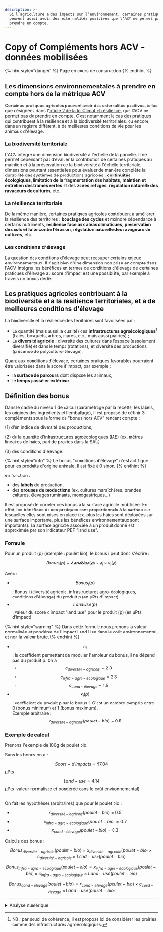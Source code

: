 ```yaml
---
description: >-
  Si l’agriculture a des impacts sur l’environnement, certaines pratiques
  peuvent aussi avoir des externalités positives que l’ACV ne permet pas de
  prendre en compte.
---
```


# Copy of Compléments hors ACV - données mobilisées



{% hint style="danger" %}
Page en cours de construction
{% endhint %}

## Les dimensions environnementales à prendre en compte hors de la métrique ACV&#x20;

Certaines pratiques agricoles peuvent avoir des externalités positives, telles que désignées dans l’[article 2 de la loi Climat et résilience](https://www.legifrance.gouv.fr/jorf/article\_jo/JORFARTI000043956979), que l’ACV ne permet pas de prendre en compte. C’est notamment le cas des pratiques qui contribuent à la résilience et à la biodiversité territoriales, ou encore, dans un registre différent, à de meilleures conditions de vie pour les animaux d'élevage.

### La biodiversité territoriale&#x20;

L’ACV intègre une dimension biodiversité à l’échelle de la parcelle. Il ne permet cependant pas d’évaluer la contribution de certaines pratiques au maintien et à la préservation de la biodiversité à l'échelle territoriale, dimensions pourtant essentielles pour évaluer de manière complète la durabilité des systèmes de productions agricoles : **continuités écologiques**, **limitation de la fragmentation des habitats**, **maintien et entretien des trames vertes** et des **zones refuges**, **régulation naturelle des ravageurs de cultures**, etc.

### La résilience territoriale&#x20;

De la même manière, certaines pratiques agricoles contribuent à améliorer la résilience des territoires : **bouclage des cycles** et moindre dépendance à certains nutriments, **résilience face aux aléas climatiques**, **préservation des sols et lutte contre l’érosion**, **régulation naturelle des ravageurs de cultures**, etc.&#x20;

### Les conditions d'élevage

La question des conditions d'élevage peut recouper certains enjeux environnementaux. Il s'agit bien d'une dimension non prise en compte dans l'ACV. Intégrer les bénéfices en termes de conditions d'élevage de certaines pratiques d'élevage au score d'impact est une possibilité, par exemple à travers un bonus dédié.&#x20;

## Les pratiques agricoles contribuant à la biodiversité et à la résilience territoriales, et à de meilleures conditions d'élevage

La biodiversité et la résilience des territoires sont favorisées par :&#x20;

* La quantité (mais aussi la qualité) des [**infrastructures agroécologiques**](#user-content-fn-1)[^1] (haies, bosquets, arbres, mares, etc., mais aussi prairies) ;
* La **diversité agricole** : diversité des cultures dans l’espace (assolement diversifié) et dans le temps (rotations), et diversité des productions (présence de polyculture-élevage).

Quant aux conditions d'élevage, certaines pratiques favorables pourraient être valorisées dans le score d'impact, par exemple :

* la **surface de parcours** dont dispose les animaux,
* le **temps passé en extérieur**.

## Définition des bonus

Dans le cadre du niveau 1 de calcul (paramétrage par la recette, les labels, les origines des ingrédients et l'emballage), il est proposé de définir 3 compléments sous la forme de "bonus hors ACV" rendant compte :&#x20;

(1) d’un indice de diversité des productions,

(2) de la quantité d’infrastructures agroécologiques (IAE) (ex. mètres linéaires de haies, part de prairies dans la SAU)

(3) des conditions d'élevage.

{% hint style="info" %}
Le bonus "conditions d'élevage" n'est actif que pour les produits d'origine animale. Il est fixé à 0 sinon.
{% endhint %}

en fonction :&#x20;

* des **labels** de production,
* des **groupes de productions** (ex. cultures maraîchères, grandes cultures, élevages ruminants, monogastriques...)

Il est proposé de corréler ces bonus à la surface agricole mobilisée. En effet, les bénéfices de ces pratiques sont proportionnels à la surface sur lesquelles elles sont mises en place (ex. plus les haies sont déployées sur une surface importante, plus les bénéfices environnementaux sont importants). La surface agricole associée à un produit donné est approximée par son indicateur PEF "land use".

### Formule

Pour un produit (p) (exemple : poulet bio), le bonus i peut donc s'écrire :&#x20;

$$
Bonus_i (p) = 𝑳𝒂𝒏𝒅𝑼𝒔𝒆(𝒑)×𝒄_i ×x_i(𝒑)
$$

Avec :&#x20;

* $$Bonus_i(p)$$: Bonus i (diversité agricole, infrastructures agro-écologiques, conditions d'élevage) du produit p (en µPts d'impact)
* $$LandUse(p)$$: valeur du score d'impact "land use" pour le produit (p) (en µPts d'impact)

{% hint style="warning" %}
Dans cette formule nous prenons la valeur normalisée et pondérée de l'impact Land Use dans le coût environnemental, et non la valeur brute.
{% endhint %}

* $$c_i$$ : le coefficient permettant de moduler l'ampleur du bonus, il ne dépend pas du produit p. On a&#x20;
  * $$c_{diversité-agricole} = 2.3$$
  * $$c_{infra-agro-écologique} = 2.3$$
  * $$c_{cond-élevage} = 1.5$$
* $$x_i(p)$$: coefficient du produit p sur le bonus i. C'est un nombre compris entre 0 (bonus minimum) et 1 (bonus maximum). \
  Exemple arbitraire : $$x_{diversité-agricole}(poulet -bio) = 0.5$$

### Exemple de calcul

Prenons l'exemple de 100g de poulet bio.

Sans les bonus on a :

$$Score-d'impacts = 97.04$$ µPts

$$Land-use = 4.14$$ µPts (valeur normalisée et pondérée dans le coût environnemental)

\
On fait les hypothèses (arbitraires) que pour le poulet bio :

* $$x_{diversité-agricole} (poulet - bio)= 0.5$$
* $$x_{infra-agro-écologique} (poulet - bio)= 0.7$$
*   $$x_{cond-élevage} (poulet - bio)= 0.3$$



Calculs des bonus :

$$Bonus_{diversité-agricole} (poulet - bio)=  x_{diversité-agricole}(poulet - bio) × c_{diversité-agricole} × Land-use (poulet - bio)$$

$$Bonus_{infra-agro-écologique} (poulet - bio)=  x_{infra-agro-écologique} (poulet - bio) × c_{infra-agro-écologique} × Land-use(poulet - bio)$$

$$Bonus_{cond-élevage} (poulet - bio)=  x_{cond-élevage} (poulet - bio)×c_{cond-élevage} × Land-use(poulet - bio)$$

***

<details>

<summary>Analyse numérique</summary>

```

Bonus_diversité_agricole = 0.5 * 2.3 * 4.14 
Bonus_diversité_agricole = 4.76 µPts d'impacts


Bonus_infra_agro_écologique = 0.7 * 2.3 * 4.14 
Bonus_infra_agro_écologique = 6.67 µPts d'impacts

Bonus_cond_élevage = 0.3 * 1.5 * 4.14 
Bonus_cond_élevage = 1.86 µPts d'impacts


Bonus_total = Bonus_diversité_agricole + Bonus_infra_agro_écologique + Bonus_cond_élevage
Bonus_total = 4.76 + 6.67 + 1.86
Bonus_total = 13.3 µPts d'impacts

```

On a finalement :

```
Score d'impacts avant bonus = 97.04 µPts d'impact

Score d'impacts après bonus = Score d'impacts avant bonus - Bonus_total
Score d'impacts après bonus = 97.04 - 13.3
Score d'impacts après bonus = 83.74 µPts d'impact
```

</details>



[^1]: NB : par souci de cohérence, il est proposé ici de considérer les prairies comme des infrastructures agroécologiques.
